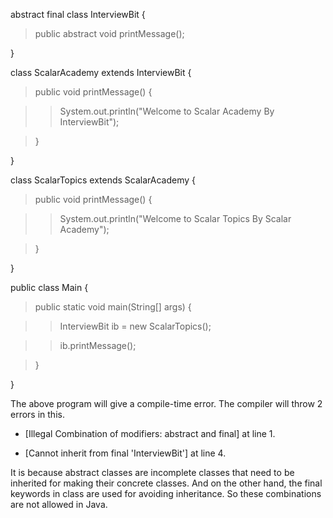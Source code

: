 abstract final class InterviewBit {

>public abstract void printMessage();

}

class ScalarAcademy extends InterviewBit {

>public void printMessage() {

>>System.out.println(\"Welcome to Scalar Academy By InterviewBit\");

>}

}

class ScalarTopics extends ScalarAcademy {

>public void printMessage() {

>>System.out.println(\"Welcome to Scalar Topics By Scalar Academy\");

>}

}

public class Main {

>public static void main(String\[\] args) {

>>InterviewBit ib = new ScalarTopics();

>>ib.printMessage();

>}

}

The above program will give a compile-time error. The compiler will
throw 2 errors in this.

-   \[Illegal Combination of modifiers: abstract and final\] at line 1.

-   \[Cannot inherit from final 'InterviewBit'\] at line 4.

It is because abstract classes are incomplete classes that need to be
inherited for making their concrete classes. And on the other hand, the
final keywords in class are used for avoiding inheritance. So these
combinations are not allowed in Java.
